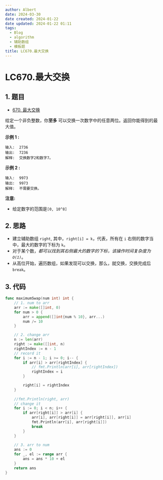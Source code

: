 ```yaml
---
author: Albert
date: 2024-03-30
date created: 2024-01-22
date updated: 2024-01-22 01:11
tags:
  - Blog
  - algorithm
  - 辅助数组
  - 模板题
title: LC670.最大交换
---
```


# LC670.最大交换

## 1. 题目

- [670. 最大交换](https://leetcode.cn/problems/maximum-swap/description/)

给定一个非负整数，你**至多** 可以交换一次数字中的任意两位。返回你能得到的最大值。

**示例 1 :** 

```
输入:  2736
输出:  7236
解释:  交换数字2和数字7。
```

**示例 2 :** 

```
输入:  9973
输出:  9973
解释:  不需要交换。
```

**注意:** 

- 给定数字的范围是`[0, 10^8]`

## 2. 思路

- 建立辅助数组 `right`, 其中，`right[i] = k`，代表，所有在 `i` 右侧的数字当中，最大的数字的下标为 `k`。
- 对于某个数，*都可以找到其右侧最大的数字的下标，该操作时间复杂度为 `O(1)`*。
- 从高位开始，遍历数组，如果发现可以交换，那么，就交换，交换完成后 `break`。

## 3. 代码

```go
func maximumSwap(num int) int {
    // 1. num to arr
    arr := make([]int, 0)
    for num > 0 {
        arr = append([]int{num % 10}, arr...)
        num /= 10
    }

    // 2. change arr
    n := len(arr)
    right := make([]int, n)
    rightIndex := n - 1
    // record it
    for i := n - 1; i >= 0; i-- {
        if arr[i] > arr[rightIndex] {
            // fmt.Println(arr[i], arr[rightIndex])
            rightIndex = i
        }

        right[i] = rightIndex
    }
    
    //fmt.Println(right, arr)
    // change it
    for i := 0; i < n; i++ {
        if arr[right[i]] > arr[i] {
            arr[i], arr[right[i]] = arr[right[i]], arr[i]
            fmt.Println(arr[i], arr[right[i]])
            break
        }
    }
    
    // 3. arr to num
    ans := 0
    for _, el := range arr {
        ans = ans * 10 + el
    }
    return ans
}
```
